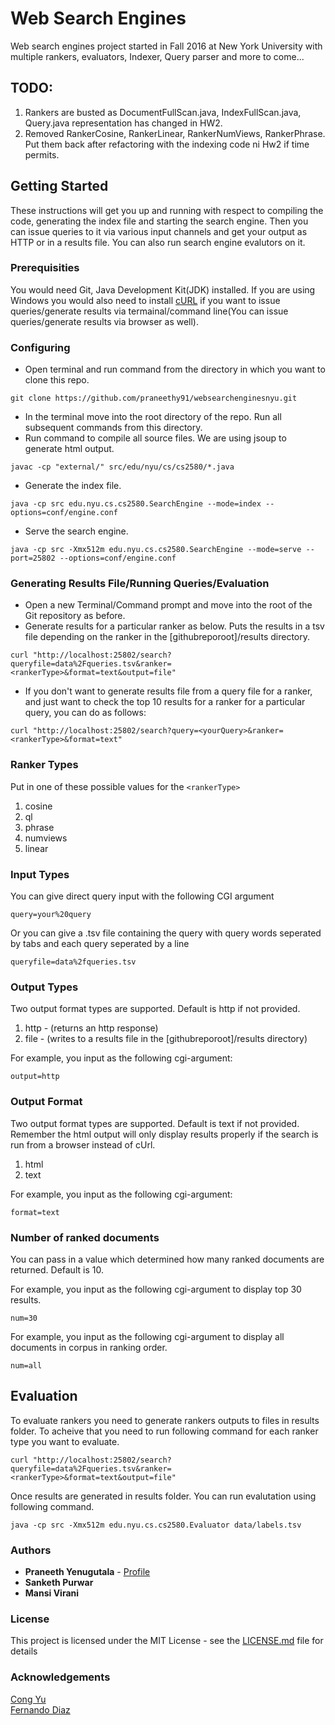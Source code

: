 # Web Search Engines
Web search engines project started in Fall 2016 at New York University with multiple rankers, evaluators, Indexer, Query parser and more to come...

## TODO:
1. Rankers are busted as DocumentFullScan.java, IndexFullScan.java, Query.java representation has changed in HW2.
2. Removed RankerCosine, RankerLinear, RankerNumViews, RankerPhrase. Put them back after refactoring with the indexing code ni Hw2 if time permits.

## Getting Started
These instructions will get you up and running with respect to compiling the code, generating the index file and starting the search engine. Then you can issue queries to it via various input channels and get your output as HTTP or in a results file. You can also run search engine evalutors on it.

### Prerequisities
You would need Git, Java Development Kit(JDK) installed. If you are using Windows you would also need to install [cURL](https://curl.haxx.se/download.html) if you want to issue queries/generate results via termainal/command line(You can issue queries/generate results via browser as well).

### Configuring
- Open terminal and run command from the directory in which you want to clone this repo.
```
git clone https://github.com/praneethy91/websearchenginesnyu.git
```
- In the terminal move into the root directory of the repo. Run all subsequent commands from this directory.
- Run command to compile all source files. We are using jsoup to generate html output.
```
javac -cp "external/" src/edu/nyu/cs/cs2580/*.java
```
- Generate the index file.
```
java -cp src edu.nyu.cs.cs2580.SearchEngine --mode=index --options=conf/engine.conf
```
- Serve the search engine.
```
java -cp src -Xmx512m edu.nyu.cs.cs2580.SearchEngine --mode=serve --port=25802 --options=conf/engine.conf
```

### Generating Results File/Running Queries/Evaluation
- Open a new Terminal/Command prompt and move into the root of the Git repository as before.
- Generate results for a particular ranker as below. Puts the results in a tsv file depending on the ranker in the [githubreporoot]/results directory.
```
curl "http://localhost:25802/search?queryfile=data%2Fqueries.tsv&ranker=<rankerType>&format=text&output=file"
```
- If you don't want to generate results file from a query file for a ranker, and just want to check the top 10 results for a ranker for a particular query, you can do as follows:
```
curl "http://localhost:25802/search?query=<yourQuery>&ranker=<rankerType>&format=text"
```

### Ranker Types
Put in one of these possible values for the `<rankerType>`

1. cosine
2. ql
3. phrase
4. numviews
5. linear

### Input Types
You can give direct query input with the following CGI argument
```
query=your%20query
```
Or you can give a .tsv file containing the query with query words seperated by tabs and each query seperated by a line
```
queryfile=data%2fqueries.tsv
```
### Output Types
Two output format types are supported. Default is http if not provided.

1. http - (returns an http response)
2. file - (writes to a results file in the [githubreporoot]/results directory)

For example, you input as the following cgi-argument:
```
output=http
```
### Output Format
Two output format types are supported. Default is text if not provided. Remember the html output will only display results properly if the search is run from a browser instead of cUrl.

1. html
2. text

For example, you input as the following cgi-argument:
```
format=text
```
### Number of ranked documents
You can pass in a value which determined how many ranked documents are returned. Default is 10.

For example, you input as the following cgi-argument to display top 30 results.
```
num=30
```
For example, you input as the following cgi-argument to display all documents in corpus in ranking order.
```
num=all
```

## Evaluation
To evaluate rankers you need to generate rankers outputs to files in results folder. To acheive that you need to run following command for each ranker type you want to evaluate.
```
curl "http://localhost:25802/search?queryfile=data%2Fqueries.tsv&ranker=<rankerType>&format=text&output=file"
```
Once results are generated in results folder. You can run evalutation using following command.

```
java -cp src -Xmx512m edu.nyu.cs.cs2580.Evaluator data/labels.tsv
```

### Authors
* **Praneeth Yenugutala** - [Profile](https://github.com/praneethy91)
* **Sanketh Purwar**
* **Mansi Virani**

### License
This project is licensed under the MIT License - see the [LICENSE.md](LICENSE.md) file for details

### Acknowledgements
[Cong Yu](https://sites.google.com/site/congyu/home)
</br>
[Fernando Diaz](http://msr.nyc/fdiaz/)
